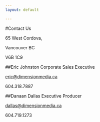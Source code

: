 ```yaml
---
layout: default

---
```


#Contact Us


65 West Cordova, 

Vancouver BC

V6B 1C9





##Eric Johnston
Corporate Sales Executive

[eric@dimensionmedia.ca](mailto:eric@dimensionmedia.ca)

604.318.7887 <span class="glyphicon glyphicon-phone"></span>




##Danaan Dallas
Executive Producer

[dallas@dimensionmedia.ca](dallas@dimensionmedia.ca)

604.719.1273 <span class="glyphicon glyphicon-phone"></span>

  


